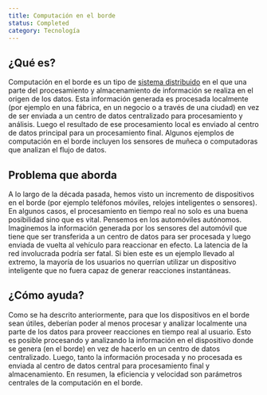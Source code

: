 ```yaml
---
title: Computación en el borde
status: Completed
category: Tecnología
---
```


## ¿Qué es?

Computación en el borde es un tipo de [sistema distribuido](/distributed-systems/) en el que una parte del procesamiento y almacenamiento de información se realiza en el origen de los datos.
Esta información generada es procesada localmente (por ejemplo en una fábrica, en un negocio o a través de una ciudad) en vez de ser enviada a un centro de datos centralizado para procesamiento y análisis.
Luego el resultado de ese procesamiento local es enviado al centro de datos principal para un procesamiento final.
Algunos ejemplos de computación en el borde incluyen los sensores de muñeca o computadoras que analizan el flujo de datos.

## Problema que aborda

A lo largo de la década pasada, hemos visto un incremento de dispositivos en el borde (por ejemplo teléfonos móviles, relojes inteligentes o sensores).
En algunos casos, el procesamiento en tiempo real no solo es una buena posibilidad sino que es vital.
Pensemos en los automóviles autónomos.
Imaginemos la información generada por los sensores del automóvil que tiene que ser transferida a un centro de datos para ser procesada y luego enviada de vuelta al vehículo para reaccionar en efecto.
La latencia de la red involucrada podría ser fatal.
Si bien este es un ejemplo llevado al extremo, la mayoría de los usuarios no querrían utilizar un dispositivo inteligente que no fuera capaz de generar reacciones instantáneas.

## ¿Cómo ayuda?

Como se ha descrito anteriormente, para que los dispositivos en el borde sean útiles, deberían poder al menos procesar y analizar localmente una parte de los datos para proveer reacciones en tiempo real al usuario.
Esto es posible procesando y analizando la información en el dispositivo donde se genera (en el borde) en vez de hacerlo en un centro de datos centralizado.
Luego, tanto la información procesada y no procesada es enviada al centro de datos central para procesamiento final y almacenamiento.
En resumen, la eficiencia y velocidad son parámetros centrales de la computación en el borde.